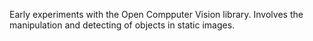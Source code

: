 Early experiments with the Open Compputer Vision library. Involves the manipulation and detecting of objects in static images.
